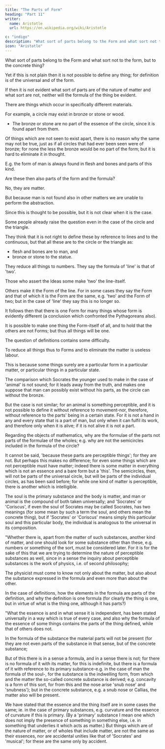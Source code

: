 ```yaml
---
title: "The Parts of Form"
heading: "Part 11"
writer:
  name: Aristotle 
  url: https://en.wikipedia.org/wiki/Aristotle

c: "indigo"
description: "What sort of parts belong to the Form and what sort not to the form, but to the concrete thing?"
icon: "Aristotle"
---
```




What sort of parts belong to the Form and what sort not to the form, but to the concrete thing?

Yet if this is not plain then it is not possible to define any thing; for definition is of the universal and of the form. 

If then it is not evident what sort of parts are of the nature of matter and what sort are not, neither will the formula of the thing be evident. 

There are things which occur in specifically different materials.

For example, a circle may exist in bronze or stone or wood.
- The bronze or stone are no part of the essence of the circle, since it is found apart from them. 

Of things which are not seen to exist apart, there is no reason why the same may not be true, just as if all circles that had ever been seen were of bronze; for none the less the bronze would be no part of the form; but it is hard to eliminate it in thought. 

E.g. the form of man is always found in flesh and bones and parts of this kind. 

Are these then also parts of the form and the formula?

No, they are matter.

But because man is not found also in other matters we are unable to perform the abstraction.

Since this is thought to be possible, but it is not clear when it is the case.

Some people already raise the question even in the case of the circle and the triangle.

They think that it is not right to define these by reference to lines and to the continuous, but that all these are to the circle or the triangle as:
- flesh and bones are to man, and
- bronze or stone to the statue.

They reduce all things to numbers. They say the formula of 'line' is that of 'two'.


Those who assert the Ideas some make 'two' the line-itself. 

Others make it the Form of the line. For in some cases they say the Form and that of which it is the Form are the same, e.g. 'two' and the Form of two; but in the case of 'line' they say this is no longer so.

It follows then that there is one Form for many things whose form is evidently different (a conclusion which confronted the Pythagoreans also).

It is possible to make one thing the Form-itself of all, and to hold that the others are not Forms; but thus all things will be one.

The question of definitions contains some difficulty.

To reduce all things thus to Forms and to eliminate the matter is useless labour. 

This is because some things surely are a particular form in a particular matter, or particular things in a particular state.

The comparison which Socrates the younger used to make in the case of 'animal' is not sound; for it leads away from the truth, and makes one suppose that man can possibly exist without his parts, as the circle can without the bronze. 

But the case is not similar; for an animal is something perceptible, and it is not possible to define it without reference to movement-nor, therefore, without reference to the parts' being in a certain state. For it is not a hand in any and every state that is a part of man, but only when it can fulfil its work, and therefore only when it is alive; if it is not alive it is not a part.


Regarding the objects of mathematics, why are the formulae of the parts not parts of the formulae of the wholes; e.g. why are not the semicircles included in the formula of the circle? 

It cannot be said, 'because these parts are perceptible things'; for they are not. But perhaps this makes no difference; for even some things which are not perceptible must have matter; indeed there is some matter in everything which is not an essence and a bare form but a 'this'. The semicircles, then, will not be parts of the universal circle, but will be parts of the individual circles, as has been said before; for while one kind of matter is perceptible, there is another which is intelligible.

The soul is the primary substance and the body is matter, and man or animal is the compound of both taken universally; and 'Socrates' or 'Coriscus', if even the soul of Socrates may be called Socrates, has two meanings (for some mean by such a term the soul, and others mean the concrete thing), but if 'Socrates' or 'Coriscus' means simply this particular soul and this particular body, the individual is analogous to the universal in its composition.

"Whether there is, apart from the matter of such substances, another kind of matter, and one should look for some substance other than these, e.g. numbers or something of the sort, must be considered later. For it is for the sake of this that we are trying to determine the nature of perceptible substances as well, since in a sense the inquiry about perceptible substances is the work of physics, i.e. of second philosophy; 

The physicist must come to know not only about the matter, but also about the substance expressed in the formula and even more than about the other. 

In the case of definitions, how the elements in the formula are parts of the definition, and why the definition is one formula (for clearly the thing is one, but in virtue of what is the thing one, although it has parts?)

"What the essence is and in what sense it is independent, has been stated universally in a way which is true of every case, and also why the formula of the essence of some things contains the parts of the thing defined, while that of others does not. 

In the formula of the substance the material parts will not be present (for they are not even parts of the substance in that sense, but of the concrete substance; 

But of this there is in a sense a formula, and in a sense there is not; for there is no formula of it with its matter, for this is indefinite, but there is a formula of it with reference to its primary substance-e.g. in the case of man the formula of the soul-, for the substance is the indwelling form, from which and the matter the so-called concrete substance is derived; e.g. concavity is a form of this sort, for from this and the nose arise 'snub nose' and 'snubness'); but in the concrete substance, e.g. a snub nose or Callias, the matter also will be present. 

We have stated that the essence and the thing itself are in some cases the same; ie. in the case of primary substances, e.g. curvature and the essence of curvature if this is primary. (By a 'primary' substance I mean one which does not imply the presence of something in something else, i.e. in something that underlies it which acts as matter.) But things which are of the nature of matter, or of wholes that include matter, are not the same as their essences, nor are accidental unities like that of 'Socrates' and 'musical'; for these are the same only by accident.


